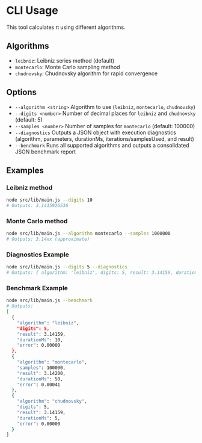 # CLI Usage

This tool calculates π using different algorithms.

## Algorithms

- `leibniz`: Leibniz series method (default)
- `montecarlo`: Monte Carlo sampling method
- `chudnovsky`: Chudnovsky algorithm for rapid convergence

## Options

- `--algorithm <string>`  Algorithm to use (`leibniz`, `montecarlo`, `chudnovsky`)
- `--digits <number>`     Number of decimal places for `leibniz` and `chudnovsky` (default: 5)
- `--samples <number>`    Number of samples for `montecarlo` (default: 100000)
- `--diagnostics`         Outputs a JSON object with execution diagnostics (algorithm, parameters, durationMs, iterations/samplesUsed, and result)
- `--benchmark`           Runs all supported algorithms and outputs a consolidated JSON benchmark report

## Examples

### Leibniz method

```bash
node src/lib/main.js --digits 10
# Outputs: 3.1415926536
```

### Monte Carlo method

```bash
node src/lib/main.js --algorithm montecarlo --samples 1000000
# Outputs: 3.14xx (approximate)
```

### Diagnostics Example

```bash
node src/lib/main.js --digits 5 --diagnostics
# Outputs: { algorithm: 'leibniz', digits: 5, result: 3.14159, durationMs: 12, iterations: 200000 }
```

### Benchmark Example

```bash
node src/lib/main.js --benchmark
# Outputs:
[
  {
    "algorithm": "leibniz",
    "digits": 5,
    "result": 3.14159,
    "durationMs": 10,
    "error": 0.00000
  },
  {
    "algorithm": "montecarlo",
    "samples": 100000,
    "result": 3.14200,
    "durationMs": 50,
    "error": 0.00041
  },
  {
    "algorithm": "chudnovsky",
    "digits": 5,
    "result": 3.14159,
    "durationMs": 5,
    "error": 0.00000
  }
]
```